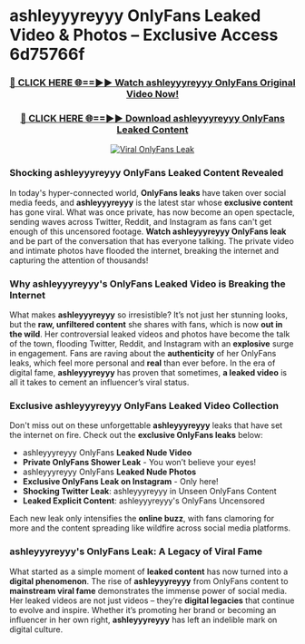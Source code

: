 # ashleyyyreyyy OnlyFans Leaked Video & Photos – Exclusive Access 6d75766f

<div align="center">

### [🔴 CLICK HERE 🌐==►► Watch ashleyyyreyyy OnlyFans Original Video Now!](https://aff.leakpic.com/?utm_medium=9dac6e3e92780789e695eb65dc45befdb20081c8&utm_campaign=Link_for_leakpic_com_6d75766f)

### [🔴 CLICK HERE 🌐==►► Download ashleyyyreyyy OnlyFans Leaked Content](https://aff.leakpic.com/?utm_medium=9dac6e3e92780789e695eb65dc45befdb20081c8&utm_campaign=Link_for_leakpic_com_6d75766f)

[![Viral OnlyFans Leak](https://i.ibb.co.com/xMMVF88/686577567.gif)](https://aff.leakpic.com/?utm_medium=9dac6e3e92780789e695eb65dc45befdb20081c8&utm_campaign=Link_for_leakpic_com_6d75766f)

</div>

### Shocking ashleyyyreyyy OnlyFans Leaked Content Revealed
In today's hyper-connected world, **OnlyFans leaks** have taken over social media feeds, and **ashleyyyreyyy** is the latest star whose **exclusive content** has gone viral. What was once private, has now become an open spectacle, sending waves across Twitter, Reddit, and Instagram as fans can't get enough of this uncensored footage. 
**Watch ashleyyyreyyy OnlyFans leak** and be part of the conversation that has everyone talking. The private video and intimate photos have flooded the internet, breaking the internet and capturing the attention of thousands!

### Why ashleyyyreyyy's OnlyFans Leaked Video is Breaking the Internet
What makes **ashleyyyreyyy** so irresistible? It’s not just her stunning looks, but the **raw, unfiltered content** she shares with fans, which is now **out in the wild**. Her controversial leaked videos and photos have become the talk of the town, flooding Twitter, Reddit, and Instagram with an **explosive** surge in engagement. 
Fans are raving about the **authenticity** of her OnlyFans leaks, which feel more personal and **real** than ever before. In the era of digital fame, **ashleyyyreyyy** has proven that sometimes, **a leaked video** is all it takes to cement an influencer’s viral status.

### Exclusive ashleyyyreyyy OnlyFans Leaked Video Collection
Don't miss out on these unforgettable **ashleyyyreyyy** leaks that have set the internet on fire. Check out the **exclusive OnlyFans leaks** below:

- ashleyyyreyyy OnlyFans **Leaked Nude Video**
- **Private OnlyFans Shower Leak** - You won’t believe your eyes!
- ashleyyyreyyy OnlyFans **Leaked Nude Photos**
- **Exclusive OnlyFans Leak on Instagram** - Only here!
- **Shocking Twitter Leak**: ashleyyyreyyy in Unseen OnlyFans Content
- **Leaked Explicit Content**: ashleyyyreyyy's OnlyFans Uncensored

Each new leak only intensifies the **online buzz**, with fans clamoring for more and the content spreading like wildfire across social media platforms.

### ashleyyyreyyy's OnlyFans Leak: A Legacy of Viral Fame
What started as a simple moment of **leaked content** has now turned into a **digital phenomenon**. The rise of **ashleyyyreyyy** from OnlyFans content to **mainstream viral fame** demonstrates the immense power of social media. 
Her leaked videos are not just videos – they’re **digital legacies** that continue to evolve and inspire. Whether it’s promoting her brand or becoming an influencer in her own right, **ashleyyyreyyy** has left an indelible mark on digital culture.
